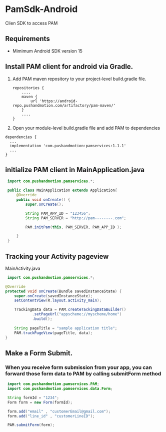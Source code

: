 # PamSdk-Android
Clien SDK to access PAM

## Requirements

 * Mimimum Android SDK version 15

## Install PAM client for android via Gradle.

 1. Add PAM maven repository to your project-level build.gradle file.

    ```
    repositories {
        ....
        maven {
            url 'https://android-repo.pushandmotion.com/artifactory/pam-maven/'
        }
        ....
    }
    ```
 1. Open your module-level build.gradle file and add PAM to dependencies
 
  ```
  dependencies {
    ...
    implementation 'com.pushandmotion:pamservices:1.1.1'
    ...
  }
  ```

## initialize PAM client in MainApplication.java
 
```java
 import com.pushandmotion.pamservices.*;
```
 
```java
 public class MainApplication extends Application{
     @Override
     public void onCreate() {
         super.onCreate();

         String PAM_APP_ID = "123456";
         String PAM_SERVER = "http://pam--------.com";

         PAM.initPam(this, PAM_SERVER, PAM_APP_ID );

     }
 }   
```
    
## Tracking your Activity pageview 
 
MainActivity.java
    
```java
 import com.pushandmotion.pamservices.*;
```


```java
@Override
protected void onCreate(Bundle savedInstanceState) {
    super.onCreate(savedInstanceState);
    setContentView(R.layout.activity_main);

    TrackingData data = PAM.createTackingDataBuilder()
            .setPageUrl("appscheme://myscheme/home")
            .build();
    
    String pageTitle = "sample application title";
    PAM.trackPageView(pageTitle, data);
}
```

## Make a Form Submit. 

### When you receive form submission from your app, you can forward those form data to PAM by calling submitForm method

```java
 import com.pushandmotion.pamservices.PAM;
 import com.pushandmotion.pamservices.data.Form;
```

```java
 String formId = "1234";
 Form form = new Form(formId);

 form.add("email" , "customerEmail@gmail.com");
 form.add("line_id" , "customerLineID");

 PAM.submitForm(form);
```
